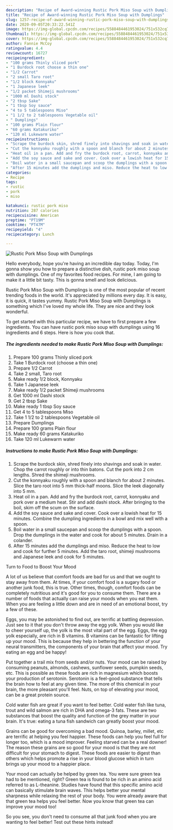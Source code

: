 ```yaml
---
description: "Recipe of Award-winning Rustic Pork Miso Soup with Dumplings"
title: "Recipe of Award-winning Rustic Pork Miso Soup with Dumplings"
slug: 1257-recipe-of-award-winning-rustic-pork-miso-soup-with-dumplings
date: 2020-09-05T20:33:22.541Z
image: https://img-global.cpcdn.com/recipes/5588484461953024/751x532cq70/rustic-pork-miso-soup-with-dumplings-recipe-main-photo.jpg
thumbnail: https://img-global.cpcdn.com/recipes/5588484461953024/751x532cq70/rustic-pork-miso-soup-with-dumplings-recipe-main-photo.jpg
cover: https://img-global.cpcdn.com/recipes/5588484461953024/751x532cq70/rustic-pork-miso-soup-with-dumplings-recipe-main-photo.jpg
author: Fannie McCoy
ratingvalue: 4.4
reviewcount: 16727
recipeingredient:
- "100 grams Thinly sliced pork"
- "1 Burdock root choose a thin one"
- "1/2 Carrot"
- "2 small Taro root"
- "1/2 block Konnyaku"
- "1 Japanese leek"
- "1/2 packet Shimeji mushrooms"
- "1000 ml Dashi stock"
- "2 tbsp Sake"
- "1 tbsp Soy sauce"
- "4 to 5 tablespoons Miso"
- "1 1/2 to 2 tablespoons Vegetable oil"
- " Dumplings"
- "100 grams Plain flour"
- "60 grams Katakuriko"
- "120 ml Lukewarm water"
recipeinstructions:
- "Scrape the burdock skin, shred finely into shavings and soak in water. Chop the carrot roughly or into thin batons. Cut the pork into 2 cm lengths. Shred the shimeji mushrooms."
- "Cut the konnyaku roughly with a spoon and blanch for about 2 minutes. Slice the taro root into 5 mm thick-half moons. Slice the leek diagonally into 5 mm."
- "Heat oil in a pan. Add and fry the burdock root, carrot, konnyaku and pork over a medium heat. Stir and add dashi stock. After bringing to the boil, skim off the scum on the surface."
- "Add the soy sauce and sake and cover. Cook over a lowish heat for 15 minutes. Combine the dumpling ingredients in a bowl and mix well with a spoon."
- "Boil water in a small saucepan and scoop the dumplings with a spoon. Drop the dumplings in the water and cook for about 5 minutes. Drain in a colander."
- "After 15 minutes add the dumplings and miso. Reduce the heat to low and cook for further 5 minutes. Add the taro root, shimeji mushrooms and Japanese leek and cook for 5 minutes."
categories:
- Recipe
tags:
- rustic
- pork
- miso

katakunci: rustic pork miso 
nutrition: 287 calories
recipecuisine: American
preptime: "PT19M"
cooktime: "PT47M"
recipeyield: "4"
recipecategory: Lunch

---
```



![Rustic Pork Miso Soup with Dumplings](https://img-global.cpcdn.com/recipes/5588484461953024/751x532cq70/rustic-pork-miso-soup-with-dumplings-recipe-main-photo.jpg)

Hello everybody, hope you're having an incredible day today. Today, I'm gonna show you how to prepare a distinctive dish, rustic pork miso soup with dumplings. One of my favorites food recipes. For mine, I am going to make it a little bit tasty. This is gonna smell and look delicious.



Rustic Pork Miso Soup with Dumplings is one of the most popular of recent trending foods in the world. It's appreciated by millions every day. It is easy, it is quick, it tastes yummy. Rustic Pork Miso Soup with Dumplings is something which I've loved my whole life. They are nice and they look wonderful.


To get started with this particular recipe, we have to first prepare a few ingredients. You can have rustic pork miso soup with dumplings using 16 ingredients and 6 steps. Here is how you cook that.

<!--inarticleads1-->

##### The ingredients needed to make Rustic Pork Miso Soup with Dumplings:

1. Prepare 100 grams Thinly sliced pork
1. Take 1 Burdock root (choose a thin one)
1. Prepare 1/2 Carrot
1. Take 2 small, Taro root
1. Make ready 1/2 block, Konnyaku
1. Take 1 Japanese leek
1. Make ready 1/2 packet Shimeji mushrooms
1. Get 1000 ml Dashi stock
1. Get 2 tbsp Sake
1. Make ready 1 tbsp Soy sauce
1. Get 4 to 5 tablespoons Miso
1. Take 1 1/2 to 2 tablespoons Vegetable oil
1. Prepare  Dumplings
1. Prepare 100 grams Plain flour
1. Make ready 60 grams Katakuriko
1. Take 120 ml Lukewarm water




<!--inarticleads2-->

##### Instructions to make Rustic Pork Miso Soup with Dumplings:

1. Scrape the burdock skin, shred finely into shavings and soak in water. Chop the carrot roughly or into thin batons. Cut the pork into 2 cm lengths. Shred the shimeji mushrooms.
1. Cut the konnyaku roughly with a spoon and blanch for about 2 minutes. Slice the taro root into 5 mm thick-half moons. Slice the leek diagonally into 5 mm.
1. Heat oil in a pan. Add and fry the burdock root, carrot, konnyaku and pork over a medium heat. Stir and add dashi stock. After bringing to the boil, skim off the scum on the surface.
1. Add the soy sauce and sake and cover. Cook over a lowish heat for 15 minutes. Combine the dumpling ingredients in a bowl and mix well with a spoon.
1. Boil water in a small saucepan and scoop the dumplings with a spoon. Drop the dumplings in the water and cook for about 5 minutes. Drain in a colander.
1. After 15 minutes add the dumplings and miso. Reduce the heat to low and cook for further 5 minutes. Add the taro root, shimeji mushrooms and Japanese leek and cook for 5 minutes.




Turn to Food to Boost Your Mood


A lot of us believe that comfort foods are bad for us and that we ought to stay away from them. At times, if your comfort food is a sugary food or another junk food, this is true. Other times, though, comfort foods can be completely nutritious and it's good for you to consume them. There are a number of foods that actually can raise your moods when you eat them. When you are feeling a little down and are in need of an emotional boost, try a few of these.

Eggs, you may be astonished to find out, are terrific at battling depression. Just see to it that you don't throw away the egg yolk. When you would like to cheer yourself up, the yolk is the most vital part of the egg. Eggs, the egg yolk especially, are rich in B vitamins. B vitamins can be fantastic for lifting up your mood. This is because they help in bettering the function of your neural transmitters, the components of your brain that affect your mood. Try eating an egg and be happy!

Put together a trail mix from seeds and/or nuts. Your mood can be raised by consuming peanuts, almonds, cashews, sunflower seeds, pumpkin seeds, etc. This is possible as these foods are rich in magnesium which boosts your production of serotonin. Serotonin is a feel-good substance that tells the brain how to feel at any given time. The more of this chemical in your brain, the more pleasant you'll feel. Nuts, on top of elevating your mood, can be a great protein source.

Cold water fish are great if you want to feel better. Cold water fish like tuna, trout and wild salmon are rich in DHA and omega-3 fats. These are two substances that boost the quality and function of the grey matter in your brain. It's true: eating a tuna fish sandwich can greatly boost your mood. 

Grains can be good for overcoming a bad mood. Quinoa, barley, millet, etc are terrific at helping you feel happier. These foods can help you feel full for longer too, which is a mood improver. Feeling starved can be a real downer! The reason these grains are so good for your mood is that they are not difficult for your stomach to digest. These foods are easier to digest than others which helps promote a rise in your blood glucose which in turn brings up your mood to a happier place.

Your mood can actually be helped by green tea. You were sure green tea had to be mentioned, right? Green tea is found to be rich in an amino acid referred to as L-theanine. Studies have found that this specific amino acid can basically stimulate brain waves. This helps better your mental sharpness while relaxing the rest of your body. You were already aware that that green tea helps you feel better. Now you know that green tea can improve your mood too!

So you see, you don't need to consume all that junk food when you are wanting to feel better! Test out  these hints  instead!

